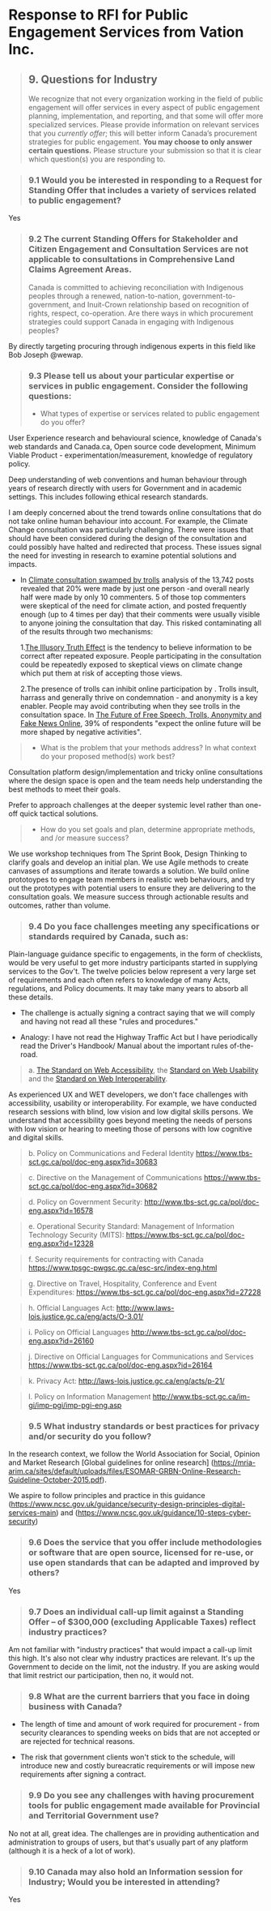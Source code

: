 # Response to RFI for Public Engagement Services from Vation Inc.

> ## 9. Questions for Industry
> We recognize that not every organization working in the field of public engagement will offer services in
> every aspect of public engagement planning, implementation, and reporting, and that some will offer
> more specialized services. Please provide information on relevant services that you *currently offer*; this
> will better inform Canada’s procurement strategies for public engagement. **You may choose to only
> answer certain questions.** Please structure your submission so that it is clear which question(s) you are
> responding to.

> ### 9.1 Would you be interested in responding to a Request for Standing Offer that includes a variety of services related to public engagement?

Yes

> ### 9.2 The current Standing Offers for Stakeholder and Citizen Engagement and Consultation Services are not applicable to consultations in Comprehensive Land Claims Agreement Areas. 
> Canada is committed to achieving reconciliation with Indigenous peoples through a renewed, nation-to-nation,
> government-to-government, and Inuit-Crown relationship based on recognition of rights,
> respect, co-operation. Are there ways in which procurement strategies could support Canada in
> engaging with Indigenous peoples?

By directly targeting procuring through indigenous experts in this field like Bob Joseph @wewap. 

> ### 9.3 Please tell us about your particular expertise or services in public engagement. Consider the following questions:
> * What types of expertise or services related to public engagement do you offer?

User Experience research and behavioural science, knowledge of Canada's web standards and Canada.ca, Open source code development, Minimum Viable Product - experimentation/measurement, knowledge of regulatory policy. 

Deep understanding of web conventions and human behaviour through years of research directly with users for Government and in academic settings. This includes following ethical research standards. 

I am deeply concerned about the trend towards online consultations that do not take online human behaviour into account. For example, the Climate Change consultation was particularly challenging. There were issues that should have been considered during the design of the consultation and could possibly have halted and redirected that process. These issues signal the need for investing in research to examine potential solutions and impacts. 

* In [Climate consultation swamped by trolls](https://capitalnews.ca/climate-consultation-swamped-by-internet-trolls/) analysis of the 13,742 posts revealed that 20% were made by just one person -and overall nearly half were made by only 10 commenters. 5 of those top commenters were skeptical of the need for climate action, and posted frequently enough (up to 4 times per day) that their comments were usually visible to anyone joining the consultation that day.  This risked contaminating all of the results through two mechanisms:

   1.[The Illusory Truth Effect](https://en.wikipedia.org/wiki/Illusory_truth_effect) is the tendency to believe information to be correct after repeated exposure. People participating in the consultation could be repeatedly exposed to skeptical views on climate change which put them at risk of accepting those views.

   2.The presence of trolls can inhibit online participation by . Trolls insult, harrass and generally thrive on condemnation - and anonymity is a key enabler. People may avoid contributing when they see trolls in the consultation space. In [The Future of Free Speech, Trolls, Anonymity and Fake News Online](http://www.pewinternet.org/2017/03/29/the-future-of-free-speech-trolls-anonymity-and-fake-news-online/), 39% of respondents "expect the online future will be more shaped by negative activities". 

> * What is the problem that your methods address? In what context do your proposed method(s) work best?

Consultation platform design/implementation and tricky online consultations where the design space is open and the team needs help understanding the best methods to meet their goals.  

Prefer to approach challenges at the deeper systemic level rather than one-off quick tactical solutions. 

> * How do you set goals and plan, determine appropriate methods, and /or measure success? 

We use workshop techniques from The Sprint Book, Design Thinking to clarify goals and develop an initial plan. We use Agile methods to create canvases of assumptions and iterate towards a solution. We build online prototoypes to engage team members in realistic web behaviours, and try out the prototypes with potential users to ensure they are delivering to the consultation goals. We measure success through actionable results and outcomes, rather than volume. 

> ### 9.4 Do you face challenges meeting any specifications or standards required by Canada, such as:

Plain-language guidance specific to engagements, in the form of checklists, would be very useful to get more industry participants started in supplying services to the Gov't. The twelve policies below represent a very large set of requirements and each often refers to knowledge of many Acts, regulations, and Policy documents. It may take many years to absorb all these details. 

* The challenge is actually signing a contract saying that we will comply and having not read all these "rules and procedures."

* Analogy: I have not read the Highway Traffic Act but I have periodically read the Driver's Handbook/ Manual about the important rules of-the-road.

> a. [The Standard on Web Accessibility](http://tbs-sct.gc.ca/pol/doc-eng.aspx?id=23601), the [Standard on Web Usability](http://www.tbs-sct.gc.ca/pol/doc-eng.aspx?id=24227) and the [Standard on Web
> Interoperability](http://www.tbs-sct.gc.ca/pol/doc-eng.aspx?id=25875).

As experienced UX and WET developers, we don't face challenges with accessibility, usability or interoperability. For example, we have conducted research sessions with blind, low vision and low digital skills persons. We understand that accessibility goes beyond meeting the needs of persons with low vision or hearing to meeting those of persons with low cognitive and digital skills.

> b. Policy on Communications and Federal Identity https://www.tbs-sct.gc.ca/pol/doc-eng.aspx?id=30683

> c. Directive on the Management of Communications https://www.tbs-sct.gc.ca/pol/doc-eng.aspx?id=30682

> d. Policy on Government Security: http://www.tbs-sct.gc.ca/pol/doc-eng.aspx?id=16578

> e. Operational Security Standard: Management of Information Technology Security (MITS):
https://www.tbs-sct.gc.ca/pol/doc-eng.aspx?id=12328

> f. Security requirements for contracting with Canada https://www.tpsgc-pwgsc.gc.ca/esc-src/index-eng.html

> g. Directive on Travel, Hospitality, Conference and Event Expenditures: https://www.tbs-sct.gc.ca/pol/doc-eng.aspx?id=27228

> h. Official Languages Act: http://www.laws-lois.justice.gc.ca/eng/acts/O-3.01/

> i. Policy on Official Languages http://www.tbs-sct.gc.ca/pol/doc-eng.aspx?id=26160

> j. Directive on Official Languages for Communications and Services https://www.tbs-sct.gc.ca/pol/doc-eng.aspx?id=26164

> k. Privacy Act: http://laws-lois.justice.gc.ca/eng/acts/p-21/

> l. Policy on Information Management http://www.tbs-sct.gc.ca/im-gi/imp-pgi/imp-pgi-eng.asp

> ### 9.5 What industry standards or best practices for privacy and/or security do you follow?

In the research context, we follow the World Association for Social, Opinion and Market Research [Global guidelines for online research]   (https://mria-arim.ca/sites/default/uploads/files/ESOMAR-GRBN-Online-Research-Guideline-October-2015.pdf).

We aspire to follow principles and practice in this guidance 
(https://www.ncsc.gov.uk/guidance/security-design-principles-digital-services-main)
and
(https://www.ncsc.gov.uk/guidance/10-steps-cyber-security)

> ### 9.6 Does the service that you offer include methodologies or software that are open source, licensed for re-use, or use open standards that can be adapted and improved by others?

Yes 

> ### 9.7 Does an individual call-up limit against a Standing Offer – of $300,000 (excluding Applicable Taxes) reflect industry practices?

Am not familiar with "industry practices" that would impact a call-up limit this high. It's also not clear why industry practices are relevant. It's up the Government to decide on the limit, not the industry. If you are asking would that limit restrict our participation, then no, it would not. 

> ### 9.8 What are the current barriers that you face in doing business with Canada?

* The length of time and amount of work required for procurement - from security clearances to spending weeks on bids that are not accepted or are rejected for technical reasons. 

* The risk that government clients won't stick to the schedule, will introduce new and costly bureacratic requirements or will impose new requirements after signing a contract.

> ### 9.9 Do you see any challenges with having procurement tools for public engagement made available for Provincial and Territorial Government use?

No not at all, great idea. The challenges are in providing authentication and administration to groups of users, but that's usually part of any platform (although it is a heck of a lot of work). 

> ### 9.10 Canada may also hold an Information session for Industry; Would you be interested in attending?

Yes
